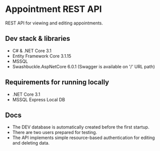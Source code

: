# Appointment REST API
REST API for viewing and editing appointments.

## Dev stack & libraries
- C# & .NET Core 3.1
- Entity Framework Core 3.1.15
- MSSQL 
- Swashbuckle.AspNetCore 6.0.1 (Swagger is available on '/' URL path)

## Requirements for running locally
- .NET Core 3.1
- MSSQL Express Local DB

## Docs
- The DEV database is automatically created before the first startup.
- There are two users prepared for testing.
- The API implements simple resource-based authentication for editing and deleting data.